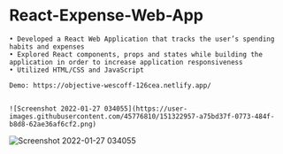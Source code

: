 # React-Expense-Web-App

    • Developed a React Web Application that tracks the user’s spending habits and expenses
    • Explored React components, props and states while building the application in order to increase application responsiveness 
    • Utilized HTML/CSS and JavaScript 
    
    Demo: https://objective-wescoff-126cea.netlify.app/
    
    
    ![Screenshot 2022-01-27 034055](https://user-images.githubusercontent.com/45776810/151322957-a75bd37f-0773-484f-b8d8-62ae36af6cf2.png)


    
    
![Screenshot 2022-01-27 034055](https://user-images.githubusercontent.com/45776810/151323088-7130283f-0c21-49ba-bb65-787771b541c6.png)
